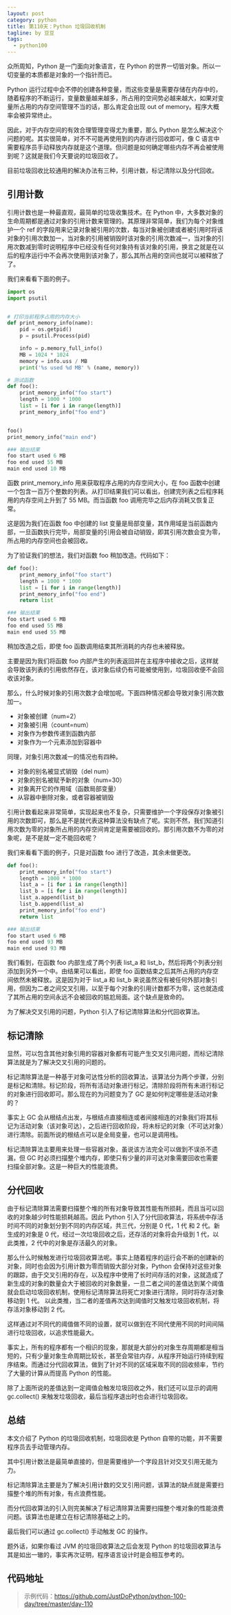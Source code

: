 ```yaml
---
layout: post
category: python
title: 第110天：Python 垃圾回收机制
tagline: by 豆豆
tags: 
  - python100
---
```


众所周知，Python 是一门面向对象语言，在 Python 的世界一切皆对象。所以一切变量的本质都是对象的一个指针而已。

Python 运行过程中会不停的创建各种变量，而这些变量是需要存储在内存中的，随着程序的不断运行，变量数量越来越多，所占用的空间势必越来越大，如果对变量所占用的内存空间管理不当的话，那么肯定会出现 out of memory。程序大概率会被异常终止。

因此，对于内存空间的有效合理管理变得尤为重要，那么 Python 是怎么解决这个问题的呢。其实很简单，对不不可能再使用到的内存进行回收即可，像 C 语言中需要程序员手动释放内存就是这个道理。但问题是如何确定哪些内存不再会被使用到呢？这就是我们今天要说的垃圾回收了。

<!--more-->

目前垃圾回收比较通用的解决办法有三种，引用计数，标记清除以及分代回收。

## 引用计数

引用计数也是一种最直观，最简单的垃圾收集技术。在 Python 中，大多数对象的生命周期都是通过对象的引用计数来管理的。其原理非常简单，我们为每个对象维护一个 ref 的字段用来记录对象被引用的次数，每当对象被创建或者被引用时将该对象的引用次数加一，当对象的引用被销毁时该对象的引用次数减一，当对象的引用次数减到零时说明程序中已经没有任何对象持有该对象的引用，换言之就是在以后的程序运行中不会再次使用到该对象了，那么其所占用的空间也就可以被释放了了。

我们来看看下面的例子。

```python
import os
import psutil


# 打印当前程序占用的内存大小
def print_memory_info(name):
    pid = os.getpid()
    p = psutil.Process(pid)

    info = p.memory_full_info()
    MB = 1024 * 1024
    memory = info.uss / MB
    print('%s used %d MB' % (name, memory))

# 测试函数
def foo():
    print_memory_info("foo start")
    length = 1000 * 1000
    list = [i for i in range(length)]
    print_memory_info("foo end")


foo()
print_memory_info("main end")

### 输出结果
foo start used 6 MB
foo end used 55 MB
main end used 10 MB
```

函数 print_memory_info 用来获取程序占用的内存空间大小，在 foo 函数中创建一个包含一百万个整数的列表。从打印结果我们可以看出，创建完列表之后程序耗用的内存空间上升到了 55 MB。而当函数 foo 调用完毕之后内存消耗又恢复正常。

这是因为我们在函数 foo 中创建的 list 变量是局部变量，其作用域是当前函数内部，一旦函数执行完毕，局部变量的引用会被自动销毁，即其引用次数会变为零，所占用的内存空间也会被回收。

为了验证我们的想法，我们对函数 foo 稍加改造。代码如下：

```python
def foo():
    print_memory_info("foo start")
    length = 1000 * 1000
    list = [i for i in range(length)]
    print_memory_info("foo end")
    return list

### 输出结果
foo start used 6 MB
foo end used 55 MB
main end used 55 MB
```

稍加改造之后，即使 foo 函数调用结束其所消耗的内存也未被释放。

主要是因为我们将函数 foo 内部产生的列表返回并在主程序中接收之后，这样就会导致该列表的引用依然存在，该对象后续仍有可能被使用到，垃圾回收便不会回收该对象。

那么，什么时候对象的引用次数才会增加呢。下面四种情况都会导致对象引用次数加一。

+ 对象被创建（num=2）
+ 对象被引用（count=num）
+ 对象作为参数传递到函数内部
+ 对象作为一个元素添加到容器中

同理，对象引用次数减一的情况也有四种。

+ 对象的别名被显式销毁（del num）
+ 对象的别名被赋予新的对象（num=30）
+ 对象离开它的作用域（函数局部变量）
+ 从容器中删除对象，或者容器被销毁

引用计数看起来非常简单，实现起来也不复杂，只需要维护一个字段保存对象被引用的次数即可，那么是不是就代表这种算法没有缺点了呢。实则不然，我们知道引用次数为零的对象所占用的内存空间肯定是需要被回收的。那引用次数不为零的对象呢，是不是就一定不能回收呢？

我们来看看下面的例子，只是对函数 foo 进行了改造，其余未做更改。

```python
def foo():
    print_memory_info("foo start")
    length = 1000 * 1000
    list_a = [i for i in range(length)]
    list_b = [i for i in range(length)]
    list_a.append(list_b)
    list_b.append(list_a)
    print_memory_info("foo end")
    return list

### 输出结果
foo start used 6 MB
foo end used 93 MB
main end used 93 MB
```

我们看到，在函数 foo 内部生成了两个列表 list_a 和 list_b，然后将两个列表分别添加到另外一个中。由结果可以看出，即使 foo 函数结束之后其所占用的内存空间依然未被释放。这是因为对于 list_a 和 list_b 来说虽然没有被任何外部对象引用，但因为二者之间交叉引用，以至于每个对象的引用计数都不为零，这也就造成了其所占用的空间永远不会被回收的尴尬局面。这个缺点是致命的。

为了解决交叉引用的问题，Python 引入了标记清除算法和分代回收算法。

## 标记清除

显然，可以包含其他对象引用的容器对象都有可能产生交叉引用问题，而标记清除算法就是为了解决交叉引用的问题的。

标记清除算法是一种基于对象可达性分析的回收算法，该算法分为两个步骤，分别是标记和清除。标记阶段，将所有活动对象进行标记，清除阶段将所有未进行标记的对象进行回收即可。那么现在的为问题变为了 GC 是如何判定哪些是活动对象的？

事实上 GC 会从根结点出发，与根结点直接相连或者间接相连的对象我们将其标记为活动对象（该对象可达），之后进行回收阶段，将未标记的对象（不可达对象）进行清除。前面所说的根结点可以是全局变量，也可以是调用栈。

标记清除算法主要用来处理一些容器对象，虽说该方法完全可以做到不误杀不遗漏，但 GC 时必须扫描整个堆内存，即使只有少量的非可达对象需要回收也需要扫描全部对象。这是一种巨大的性能浪费。

## 分代回收

由于标记清除算法需要扫描整个堆的所有对象导致其性能有所损耗，而且当可以回收的对象越少时性能损耗越高。因此 Python 引入了分代回收算法，将系统中存活时间不同的对象划分到不同的内存区域，共三代，分别是 0 代，1 代 和 2 代。新生成的对象是 0 代，经过一次垃圾回收之后，还存活的对象将会升级到 1 代，以此类推，2 代中的对象是存活最久的对象。

那么什么时候触发进行垃圾回收算法呢。事实上随着程序的运行会不断的创建新的对象，同时也会因为引用计数为零而销毁大部分对象，Python 会保持对这些对象的跟踪，由于交叉引用的存在，以及程序中使用了长时间存活的对象，这就造成了新生成的对象的数量会大于被回收的对象数量，一旦二者之间的差值达到某个阈值就会启动垃圾回收机制，使用标记清除算法将死亡对象进行清除，同时将存活对象移动到 1 代。 以此类推，当二者的差值再次达到阈值时又触发垃圾回收机制，将存活对象移动到 2 代。

这样通过对不同代的阈值做不同的设置，就可以做到在不同代使用不同的时间间隔进行垃圾回收，以追求性能最大。

事实上，所有的程序都有一个相识的现象，那就是大部分的对象生存周期都是相当短的，只有少量对象生命周期比较长，甚至会常驻内存，从程序开始运行持续到程序结束。而通过分代回收算法，做到了针对不同的区域采取不同的回收频率，节约了大量的计算从而提高 Python 的性能。

除了上面所说的差值达到一定阈值会触发垃圾回收之外，我们还可以显示的调用 gc.collect() 来触发垃圾回收，最后当程序退出时也会进行垃圾回收。

## 总结

本文介绍了 Python 的垃圾回收机制，垃圾回收是 Python 自带的功能，并不需要程序员去手动管理内存。

其中引用计数法是最简单直接的，但是需要维护一个字段且针对交叉引用无能为力。

标记清除算法主要是为了解决引用计数的交叉引用问题，该算法的缺点就是需要扫描整个堆的所有对象，有点浪费性能。

而分代回收算法的引入则完美解决了标记清除算法需要扫描整个堆对象的性能浪费问题。该算法也是建立在标记清除基础之上的。

最后我们可以通过 gc.collect() 手动触发 GC 的操作。

题外话，如果你看过 JVM 的垃圾回收算法之后会发现 Python 的垃圾回收算法与其是如出一辙的，事实再次证明，程序语言设计时是会相互参考的。

## 代码地址

> 示例代码：https://github.com/JustDoPython/python-100-day/tree/master/day-110
